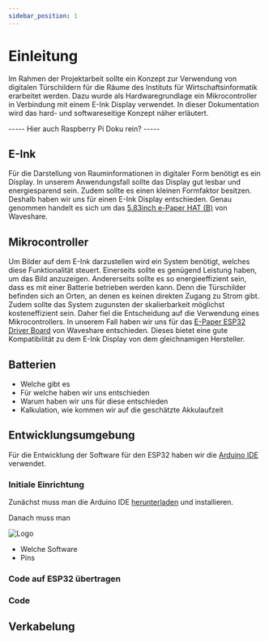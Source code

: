 ```yaml
---
sidebar_position: 1
---
```


# Einleitung
Im Rahmen der Projektarbeit sollte ein Konzept zur Verwendung von digitalen Türschildern für die Räume des Instituts für Wirtschaftsinformatik erarbeitet werden. Dazu wurde als Hardwaregrundlage ein Mikrocontroller in Verbindung mit einem E-Ink Display verwendet. In dieser Dokumentation wird das hard- und softwareseitige Konzept näher erläutert.

----- Hier auch Raspberry Pi Doku rein? -----

## E-Ink
Für die Darstellung von Rauminformationen in digitaler Form benötigt es ein Display. In unserem Anwendungsfall sollte das Display gut lesbar und energiesparend sein. Zudem sollte es einen kleinen Formfaktor besitzen. Deshalb haben wir uns für einen E-Ink Display entschieden. Genau genommen handelt es sich um das [5.83inch e-Paper HAT (B)](https://www.waveshare.com/wiki/5.83inch_e-Paper_HAT_(B)_Manual) von Waveshare. 

## Mikrocontroller
Um Bilder auf dem E-Ink darzustellen wird ein System benötigt, welches diese Funktionalität steuert. Einerseits sollte es genügend Leistung haben, um das Bild anzuzeigen. Andererseits sollte es so energieeffizient sein, dass es mit einer Batterie betrieben werden kann. Denn die Türschilder befinden sich an Orten, an denen es keinen direkten Zugang zu Strom gibt. Zudem sollte das System zugunsten der skalierbarkeit möglichst kosteneffizient sein. Daher fiel die Entscheidung auf die Verwendung eines Mikrocontrollers. In unserem Fall haben wir uns für das [E-Paper ESP32 Driver Board](https://www.waveshare.com/wiki/E-Paper_ESP32_Driver_Board) von Waveshare entschieden. Dieses bietet eine gute Kompatibilität zu dem E-Ink Display von dem gleichnamigen Hersteller.

## Batterien

- Welche gibt es
- Für welche haben wir uns entschieden
- Warum haben wir uns für diese entschieden
- Kalkulation, wie kommen wir auf die geschätzte Akkulaufzeit



## Entwicklungsumgebung
Für die Entwicklung der Software für den ESP32 haben wir die [Arduino IDE](https://docs.arduino.cc/software/ide-v2) verwendet.
### Initiale Einrichtung
Zunächst muss man die Arduino IDE [herunterladen](https://www.arduino.cc/en/software) und installieren.

Danach muss man 

![Logo](/img/IDE_config_preferences.png)

- Welche Software
- Pins


### Code auf ESP32 übertragen

### Code


## Verkabelung

